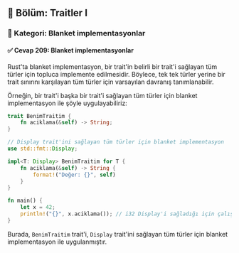 ## 📘 Bölüm: Traitler I  
### 🔹 Kategori: Blanket implementasyonlar  
#### ✅ Cevap 209: Blanket implementasyonlar

Rust'ta blanket implementasyon, bir trait'in belirli bir trait'i sağlayan tüm türler için topluca implemente edilmesidir. Böylece, tek tek türler yerine bir trait sınırını karşılayan tüm türler için varsayılan davranış tanımlanabilir.

Örneğin, bir trait'i başka bir trait'i sağlayan tüm türler için blanket implementasyon ile şöyle uygulayabiliriz:

```rust
trait BenimTraitim {
    fn aciklama(&self) -> String;
}

// Display trait'ini sağlayan tüm türler için blanket implementasyon
use std::fmt::Display;

impl<T: Display> BenimTraitim for T {
    fn aciklama(&self) -> String {
        format!("Değer: {}", self)
    }
}

fn main() {
    let x = 42;
    println!("{}", x.aciklama()); // i32 Display'i sağladığı için çalışır
}
```

Burada, `BenimTraitim` trait'i, `Display` trait'ini sağlayan tüm türler için blanket implementasyon ile uygulanmıştır.
